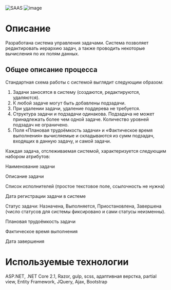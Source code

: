 ![SAAS](https://img.shields.io/badge/Sass-CC6699?style=for-the-badge&logo=sass&logoColor=white)
![image](https://github.com/Mark65537/ToDoList21/blob/master/Screenshots/screenshot1.png)
<h1>Описание</h1>
 Разработана система управления задачами. Система позволяет
редактировать иерархию задач, а также проводить некоторые вычисления по их полям данных.

<h2>Общее описание процесса</h2>

Стандартная схема работы с системой выглядит следующим образом:

1. Задачи заносятся в систему (создаются, редактируются, удаляются).
2. К любой задаче могут быть добавлены подзадачи.
3. При удалении задачи, удаление поддерева не требуется.
4. Структура задачи и подзадачи одинакова. Подзадача не может принадлежать более чем
одной задаче. Количество уровней подзадач не ограничено.
5. Поля «Плановая трудоёмкость задачи» и «Фактическое время выполнения» вычисляемые
и складываются из сумм подзадач, входящих в данную задачу, и самой задачи.

Каждая задача, отслеживаемая системой, характеризуется следующим набором атрибутов:
</p> Наименование задачи
</p> Описание задачи
</p> Список исполнителей (простое текстовое поле, ссылочность не нужна)
</p> Дата регистрации задачи в системе
</p> Статус задачи: Назначена, Выполняется, Приостановлена, Завершена (число статусов для
системы фиксировано и сами статусы неизменны).
</p> Плановая трудоёмкость задачи
</p> Фактическое время выполнения
</p> Дата завершения

<h1>Используемые технологии</h1>
ASP.NET, .NET Core 2.1, Razor, gulp, scss, адаптивная верстка, partial view,
Entity Framework, JQuery, Ajax, Bootstrap
